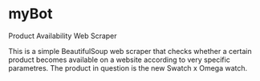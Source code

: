 # myBot
Product Availability Web Scraper 

This is a simple BeautifulSoup web scraper that checks whether a certain product becomes available on a website according to very specific parametres. The product in question is the new Swatch x Omega watch.
